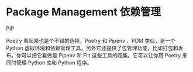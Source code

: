 # Package Management 依赖管理

PIP

Poetry 看起来也是个不错的选择，Poetry 和 Pipenv 、PDM 类似，是一个 Python 虚拟环境和依赖管理工具，另外它还提供了包管理功能，比如打包和发布。你可以把它看做是 Pipenv 和 Flit 这些工具的超集。它可以让你用 Poetry 来同时管理 Python 库和 Python 程序。
